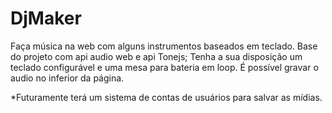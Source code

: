 # DjMaker
Faça música na web com alguns instrumentos baseados em teclado.
Base do projeto com api audio web e api Tonejs;
Tenha a sua disposição um teclado configurável e uma mesa para bateria em loop.
É possível gravar o audio no inferior da página.

*Futuramente terá um sistema de contas de usuários para salvar as mídias.
